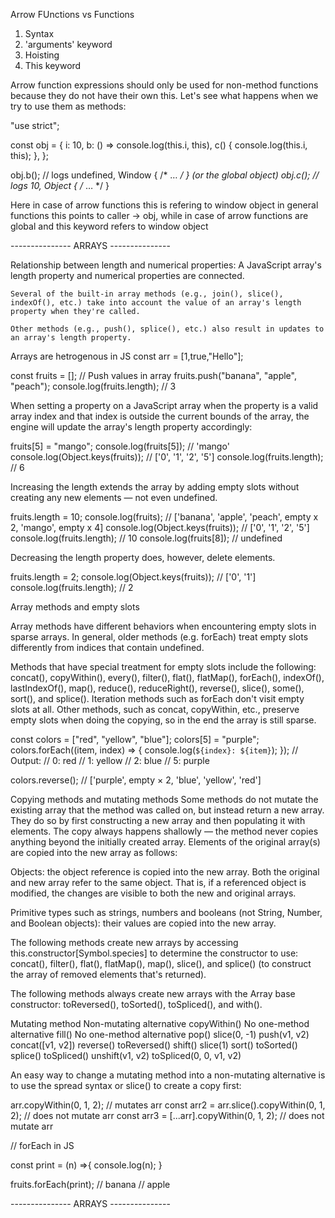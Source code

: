 Arrow FUnctions vs Functions

1. Syntax
2. 'arguments' keyword
3. Hoisting
4. This keyword


Arrow function expressions should only be used for non-method functions because they do not have their own this. Let's see what happens when we try to use them as methods:

"use strict";

const obj = {
  i: 10,
  b: () => console.log(this.i, this),
  c() {
    console.log(this.i, this);
  },
};

obj.b(); // logs undefined, Window { /* … */ } (or the global object)
obj.c(); // logs 10, Object { /* … */ }


Here in case of arrow functions this is refering to window object in general functions this points to caller -> obj,
while in case of arrow functions are global and this keyword refers to window object


--------------- ARRAYS ---------------


Relationship between length and numerical properties:
    A JavaScript array's length property and numerical properties are connected.

    Several of the built-in array methods (e.g., join(), slice(), indexOf(), etc.) take into account the value of an array's length property when they're called.

    Other methods (e.g., push(), splice(), etc.) also result in updates to an array's length property.

Arrays are hetrogenous in JS
const arr = [1,true,"Hello"];

const fruits = [];
// Push values in array
fruits.push("banana", "apple", "peach");
console.log(fruits.length); // 3

When setting a property on a JavaScript array when the property is a valid array index and that index is outside the current bounds of the array, the engine will update the array's length property accordingly:

fruits[5] = "mango";
console.log(fruits[5]); // 'mango'
console.log(Object.keys(fruits)); // ['0', '1', '2', '5']
console.log(fruits.length); // 6

Increasing the length extends the array by adding empty slots without creating any new elements — not even undefined.

fruits.length = 10;
console.log(fruits); // ['banana', 'apple', 'peach', empty x 2, 'mango', empty x 4]
console.log(Object.keys(fruits)); // ['0', '1', '2', '5']
console.log(fruits.length); // 10
console.log(fruits[8]); // undefined

Decreasing the length property does, however, delete elements.

fruits.length = 2;
console.log(Object.keys(fruits)); // ['0', '1']
console.log(fruits.length); // 2



Array methods and empty slots

Array methods have different behaviors when encountering empty slots in sparse arrays. In general, older methods (e.g. forEach) treat empty slots differently from indices that contain undefined.

Methods that have special treatment for empty slots include the following: concat(), copyWithin(), every(), filter(), flat(), flatMap(), forEach(), indexOf(), lastIndexOf(), map(), reduce(), reduceRight(), reverse(), slice(), some(), sort(), and splice(). Iteration methods such as forEach don't visit empty slots at all. Other methods, such as concat, copyWithin, etc., preserve empty slots when doing the copying, so in the end the array is still sparse.


const colors = ["red", "yellow", "blue"];
colors[5] = "purple";
colors.forEach((item, index) => {
  console.log(`${index}: ${item}`);
});
// Output:
// 0: red
// 1: yellow
// 2: blue
// 5: purple

colors.reverse(); // ['purple', empty × 2, 'blue', 'yellow', 'red']

Copying methods and mutating methods
Some methods do not mutate the existing array that the method was called on, but instead return a new array. They do so by first constructing a new array and then populating it with elements. The copy always happens shallowly — the method never copies anything beyond the initially created array. Elements of the original array(s) are copied into the new array as follows:

  Objects: the object reference is copied into the new array. Both the original and new array refer to the same object. That is, if a referenced object is modified, the changes are visible to both the new and original arrays.
  
  Primitive types such as strings, numbers and booleans (not String, Number, and Boolean objects): their values are copied into the new array.

  The following methods create new arrays by accessing this.constructor[Symbol.species] to determine the constructor to use: concat(), filter(), flat(), flatMap(), map(), slice(), and splice() (to construct the array of removed elements that's returned).

The following methods always create new arrays with the Array base constructor: toReversed(), toSorted(), toSpliced(), and with().

Mutating method	    Non-mutating alternative
copyWithin()	      No one-method alternative
fill()	            No one-method alternative
pop()	              slice(0, -1)
push(v1, v2)	      concat([v1, v2])
reverse()	          toReversed()
shift()           	slice(1)
sort()	            toSorted()
splice()	          toSpliced()
unshift(v1, v2)	    toSpliced(0, 0, v1, v2)

An easy way to change a mutating method into a non-mutating alternative is to use the spread syntax or slice() to create a copy first:

arr.copyWithin(0, 1, 2); // mutates arr
const arr2 = arr.slice().copyWithin(0, 1, 2); // does not mutate arr
const arr3 = [...arr].copyWithin(0, 1, 2); // does not mutate arr


// forEach in JS

const print = (n) =>{
    console.log(n);
}

fruits.forEach(print);
// banana
// apple

--------------- ARRAYS ---------------